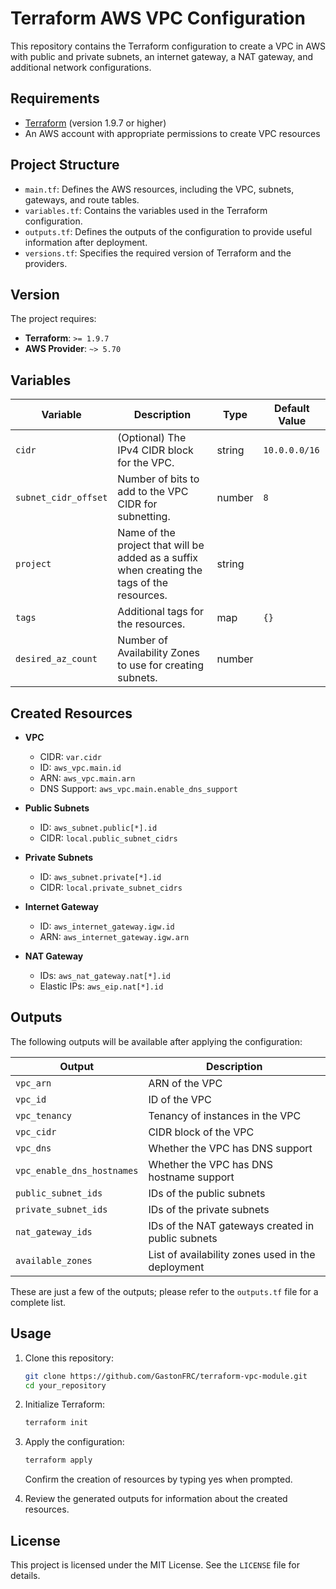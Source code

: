 # Terraform AWS VPC Configuration

This repository contains the Terraform configuration to create a VPC in AWS with public and private subnets, an internet gateway, a NAT gateway, and additional network configurations.

## Requirements

- [Terraform](https://www.terraform.io/downloads.html) (version 1.9.7 or higher)
- An AWS account with appropriate permissions to create VPC resources

## Project Structure

- `main.tf`: Defines the AWS resources, including the VPC, subnets, gateways, and route tables.
- `variables.tf`: Contains the variables used in the Terraform configuration.
- `outputs.tf`: Defines the outputs of the configuration to provide useful information after deployment.
- `versions.tf`: Specifies the required version of Terraform and the providers.

## Version

The project requires:

- **Terraform**: `>= 1.9.7`
- **AWS Provider**: `~> 5.70`

## Variables

| Variable            | Description                                                                                                       | Type   | Default Value     |
|---------------------|-------------------------------------------------------------------------------------------------------------------|--------|-------------------|
| `cidr`              | (Optional) The IPv4 CIDR block for the VPC.                                                                     | string | `10.0.0.0/16`    |
| `subnet_cidr_offset`| Number of bits to add to the VPC CIDR for subnetting.                                                            | number | `8`               |
| `project`           | Name of the project that will be added as a suffix when creating the tags of the resources.                      | string |                   |
| `tags`              | Additional tags for the resources.                                                                               | map    | `{}`              |
| `desired_az_count`  | Number of Availability Zones to use for creating subnets.                                                        | number |                   |

## Created Resources

- **VPC**
  - CIDR: `var.cidr`
  - ID: `aws_vpc.main.id`
  - ARN: `aws_vpc.main.arn`
  - DNS Support: `aws_vpc.main.enable_dns_support`

- **Public Subnets**
  - ID: `aws_subnet.public[*].id`
  - CIDR: `local.public_subnet_cidrs`

- **Private Subnets**
  - ID: `aws_subnet.private[*].id`
  - CIDR: `local.private_subnet_cidrs`

- **Internet Gateway**
  - ID: `aws_internet_gateway.igw.id`
  - ARN: `aws_internet_gateway.igw.arn`

- **NAT Gateway**
  - IDs: `aws_nat_gateway.nat[*].id`
  - Elastic IPs: `aws_eip.nat[*].id`

## Outputs

The following outputs will be available after applying the configuration:

| Output                                 | Description                                                                                              |
|----------------------------------------|----------------------------------------------------------------------------------------------------------|
| `vpc_arn`                              | ARN of the VPC                                                                                           |
| `vpc_id`                               | ID of the VPC                                                                                            |
| `vpc_tenancy`                          | Tenancy of instances in the VPC                                                                           |
| `vpc_cidr`                             | CIDR block of the VPC                                                                                    |
| `vpc_dns`                              | Whether the VPC has DNS support                                                                          |
| `vpc_enable_dns_hostnames`             | Whether the VPC has DNS hostname support                                                                 |
| `public_subnet_ids`                    | IDs of the public subnets                                                                                 |
| `private_subnet_ids`                   | IDs of the private subnets                                                                                |
| `nat_gateway_ids`                      | IDs of the NAT gateways created in public subnets                                                       |
| `available_zones`                      | List of availability zones used in the deployment                                                         |

These are just a few of the outputs; please refer to the `outputs.tf` file for a complete list.

## Usage

1. Clone this repository:
   ```bash
   git clone https://github.com/GastonFRC/terraform-vpc-module.git
   cd your_repository
   ```
2. Initialize Terraform:
    ```bash
   terraform init
   ```
3. Apply the configuration:
    ```bash
   terraform apply
   ```
   Confirm the creation of resources by typing yes when prompted.

4. Review the generated outputs for information about the created resources.

## License

This project is licensed under the MIT License. See the `LICENSE` file for details.